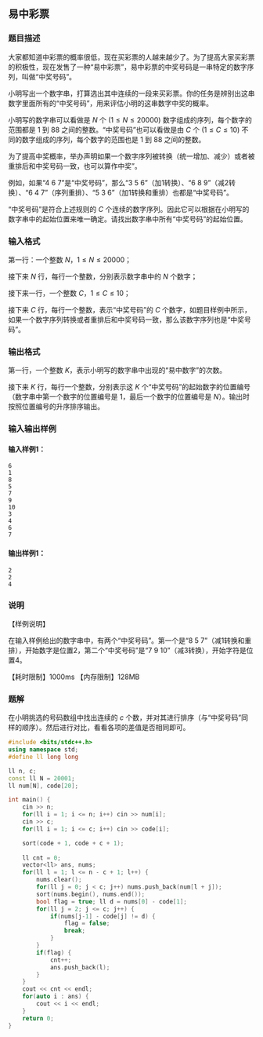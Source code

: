 
## 易中彩票

### 题目描述

大家都知道中彩票的概率很低，现在买彩票的人越来越少了。为了提高大家买彩票的积极性，现在发售了一种“易中彩票”，易中彩票的中奖号码是一串特定的数字序列，叫做“中奖号码”。

小明写出一个数字串，打算选出其中连续的一段来买彩票。你的任务是辨别出这串数字里面所有的“中奖号码”，用来评估小明的这串数字中奖的概率。

小明写的数字串可以看做是 $N$ 个 $(1 \leq N \leq 20000)$ 数字组成的序列，每个数字的范围都是 $1$ 到 $88$ 之间的整数。“中奖号码”也可以看做是由 $C$ 个 $(1 \leq C \leq 10)$ 不同的数字组成的序列，每个数字的范围也是 $1$ 到 $88$ 之间的整数。

为了提高中奖概率，举办声明如果一个数字序列被转换（统一增加、减少）或者被重排后和中奖号码一致，也可以算作中奖”。

例如，如果“4 6 7”是“中奖号码”，那么“3 5 6”（加1转换）、“6 8 9”（减2转换）、“6 4 7”（序列重排）、“5 3 6”（加1转换和重排）也都是“中奖号码”。

“中奖号码”是符合上述规则的 $C$ 个连续的数字序列。因此它可以根据在小明写的数字串中的起始位置来唯一确定。请找出数字串中所有“中奖号码”的起始位置。

### 输入格式

第一行：一个整数 $N$，$1 \leq N \leq 20000$；

接下来 $N$ 行，每行一个整数，分别表示数字串中的 $N$ 个数字；

接下来一行，一个整数 $C$，$1 \leq C \leq 10$；

接下来 $C$ 行，每行一个整数，表示“中奖号码”的 $C$ 个数字，如题目样例中所示，如果一个数字序列转换或者重排后和中奖号码一致，那么该数字序列也是“中奖号码”。

### 输出格式

第一行，一个整数 $K$，表示小明写的数字串中出现的“易中数字”的次数。

接下来 $K$ 行，每行一个整数，分别表示这 $K$ 个“中奖号码”的起始数字的位置编号（数字串中第一个数字的位置编号是 $1$，最后一个数字的位置编号是 $N$）。输出时按照位置编号的升序排序输出。

### 输入输出样例

#### 输入样例1：

```
6
1
8
5
7
9
10
3
4
6
7
```

#### 输出样例1：

```
2
2
4
```

### 说明

【样例说明】

在输入样例给出的数字串中，有两个“中奖号码”。第一个是“8 5 7”（减1转换和重排），开始数字是位置2，第二个“中奖号码”是“7 9 10”（减3转换），开始字符是位置4。

【耗时限制】1000ms 【内存限制】128MB

### 题解

在小明挑选的号码数组中找出连续的 $c$ 个数，并对其进行排序（与“中奖号码”同样的顺序）。然后进行对比，看看各项的差值是否相同即可。

```c++
#include <bits/stdc++.h>
using namespace std;
#define ll long long

ll n, c;
const ll N = 20001;
ll num[N], code[20];

int main() {
    cin >> n;
    for(ll i = 1; i <= n; i++) cin >> num[i];
    cin >> c;
    for(ll i = 1; i <= c; i++) cin >> code[i];

    sort(code + 1, code + c + 1);
    
    ll cnt = 0;
    vector<ll> ans, nums;
    for(ll l = 1; l <= n - c + 1; l++) {
        nums.clear();
        for(ll j = 0; j < c; j++) nums.push_back(num[l + j]);
        sort(nums.begin(), nums.end());
        bool flag = true; ll d = nums[0] - code[1];
        for(ll j = 2; j <= c; j++) {
            if(nums[j-1] - code[j] != d) {
                flag = false;
                break;
            }
        }
        if(flag) {
            cnt++;
            ans.push_back(l);
        }
    }
    cout << cnt << endl;
    for(auto i : ans) {
        cout << i << endl;
    }
    return 0;
}
```